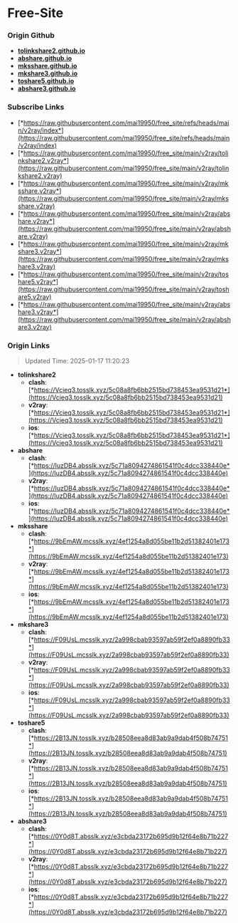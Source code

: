 # Free-Site

### Origin Github

- [**tolinkshare2.github.io**](https://github.com/tolinkshare2/tolinkshare2.github.io)
- [**abshare.github.io**](https://github.com/abshare/abshare.github.io)
- [**mksshare.github.io**](https://github.com/mksshare/mksshare.github.io)
- [**mkshare3.github.io**](https://github.com/mkshare3/mkshare3.github.io)
- [**toshare5.github.io**](https://github.com/toshare5/toshare5.github.io)
- [**abshare3.github.io**](https://github.com/abshare3/abshare3.github.io)

### Subscribe Links

- [*https://raw.githubusercontent.com/mai19950/free_site/refs/heads/main/v2ray/index*](https://raw.githubusercontent.com/mai19950/free_site/refs/heads/main/v2ray/index)
- [*https://raw.githubusercontent.com/mai19950/free_site/main/v2ray/tolinkshare2.v2ray*](https://raw.githubusercontent.com/mai19950/free_site/main/v2ray/tolinkshare2.v2ray)
- [*https://raw.githubusercontent.com/mai19950/free_site/main/v2ray/mksshare.v2ray*](https://raw.githubusercontent.com/mai19950/free_site/main/v2ray/mksshare.v2ray)
- [*https://raw.githubusercontent.com/mai19950/free_site/main/v2ray/abshare.v2ray*](https://raw.githubusercontent.com/mai19950/free_site/main/v2ray/abshare.v2ray)
- [*https://raw.githubusercontent.com/mai19950/free_site/main/v2ray/mkshare3.v2ray*](https://raw.githubusercontent.com/mai19950/free_site/main/v2ray/mkshare3.v2ray)
- [*https://raw.githubusercontent.com/mai19950/free_site/main/v2ray/toshare5.v2ray*](https://raw.githubusercontent.com/mai19950/free_site/main/v2ray/toshare5.v2ray)
- [*https://raw.githubusercontent.com/mai19950/free_site/main/v2ray/abshare3.v2ray*](https://raw.githubusercontent.com/mai19950/free_site/main/v2ray/abshare3.v2ray)

### Origin Links

> Updated Time: 2025-01-17 11:20:23

- **tolinkshare2**
  - **clash**: [*https://Vcieq3.tosslk.xyz/5c08a8fb6bb2515bd738453ea9531d21*](https://Vcieq3.tosslk.xyz/5c08a8fb6bb2515bd738453ea9531d21)
  - **v2ray**: [*https://Vcieq3.tosslk.xyz/5c08a8fb6bb2515bd738453ea9531d21*](https://Vcieq3.tosslk.xyz/5c08a8fb6bb2515bd738453ea9531d21)
  - **ios**: [*https://Vcieq3.tosslk.xyz/5c08a8fb6bb2515bd738453ea9531d21*](https://Vcieq3.tosslk.xyz/5c08a8fb6bb2515bd738453ea9531d21)
- **abshare**
  - **clash**: [*https://IuzDB4.absslk.xyz/5c71a8094274861541f0c4dcc338440e*](https://IuzDB4.absslk.xyz/5c71a8094274861541f0c4dcc338440e)
  - **v2ray**: [*https://IuzDB4.absslk.xyz/5c71a8094274861541f0c4dcc338440e*](https://IuzDB4.absslk.xyz/5c71a8094274861541f0c4dcc338440e)
  - **ios**: [*https://IuzDB4.absslk.xyz/5c71a8094274861541f0c4dcc338440e*](https://IuzDB4.absslk.xyz/5c71a8094274861541f0c4dcc338440e)
- **mksshare**
  - **clash**: [*https://9bEmAW.mcsslk.xyz/4ef1254a8d055be11b2d51382401e173*](https://9bEmAW.mcsslk.xyz/4ef1254a8d055be11b2d51382401e173)
  - **v2ray**: [*https://9bEmAW.mcsslk.xyz/4ef1254a8d055be11b2d51382401e173*](https://9bEmAW.mcsslk.xyz/4ef1254a8d055be11b2d51382401e173)
  - **ios**: [*https://9bEmAW.mcsslk.xyz/4ef1254a8d055be11b2d51382401e173*](https://9bEmAW.mcsslk.xyz/4ef1254a8d055be11b2d51382401e173)
- **mkshare3**
  - **clash**: [*https://F09UsL.mcsslk.xyz/2a998cbab93597ab59f2ef0a8890fb33*](https://F09UsL.mcsslk.xyz/2a998cbab93597ab59f2ef0a8890fb33)
  - **v2ray**: [*https://F09UsL.mcsslk.xyz/2a998cbab93597ab59f2ef0a8890fb33*](https://F09UsL.mcsslk.xyz/2a998cbab93597ab59f2ef0a8890fb33)
  - **ios**: [*https://F09UsL.mcsslk.xyz/2a998cbab93597ab59f2ef0a8890fb33*](https://F09UsL.mcsslk.xyz/2a998cbab93597ab59f2ef0a8890fb33)
- **toshare5**
  - **clash**: [*https://2B13JN.tosslk.xyz/b28508eea8d83ab9a9dab4f508b74751*](https://2B13JN.tosslk.xyz/b28508eea8d83ab9a9dab4f508b74751)
  - **v2ray**: [*https://2B13JN.tosslk.xyz/b28508eea8d83ab9a9dab4f508b74751*](https://2B13JN.tosslk.xyz/b28508eea8d83ab9a9dab4f508b74751)
  - **ios**: [*https://2B13JN.tosslk.xyz/b28508eea8d83ab9a9dab4f508b74751*](https://2B13JN.tosslk.xyz/b28508eea8d83ab9a9dab4f508b74751)
- **abshare3**
  - **clash**: [*https://0Y0d8T.absslk.xyz/e3cbda23172b695d9b12f64e8b71b227*](https://0Y0d8T.absslk.xyz/e3cbda23172b695d9b12f64e8b71b227)
  - **v2ray**: [*https://0Y0d8T.absslk.xyz/e3cbda23172b695d9b12f64e8b71b227*](https://0Y0d8T.absslk.xyz/e3cbda23172b695d9b12f64e8b71b227)
  - **ios**: [*https://0Y0d8T.absslk.xyz/e3cbda23172b695d9b12f64e8b71b227*](https://0Y0d8T.absslk.xyz/e3cbda23172b695d9b12f64e8b71b227)
